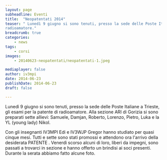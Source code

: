 ```yaml
---
layout: page
subheadline: Eventi
title:  "Neopatentati 2014"
teaser: " Lunedì 9 giugno si sono tenuti, presso la sede delle Poste Italiane a Trieste, gli esami per la patente di 
radioamatore."
breadcrumb: true
categories:
    - news
tags:
    - corsi
images:
    - 20140623-neopatentati/neopatentati-1.jpeg

mediaplayer: false
author: iv3mpi
date: 2014-06-23
publishDate: 2014-06-23
draft: false

---
```


Lunedì 9 giugno si sono tenuti, presso la sede delle Poste Italiane a Trieste, gli esami per la patente di radioamatore. 
Alla sezione ARI di Gorizia si sono preparati sette allievi: Samuele, Damjan, Roberto, Lorenzo, Pietro, Luka e la YL 
(young lady) Nikol.  

Con gli insegnanti IV3MPI Edi e IV3WJP Gregor hanno studiato per quasi cinque mesi. Tutti e sette sono stati promossi e 
attendono ora l'arrivo della desiderata PATENTE . Venerdì scorso alcuni di loro, liberi da impegni, sono passati a 
trovarci in sezione e hanno offerto un brindisi ai soci presenti. Durante la serata abbiamo fatto alcune foto.

